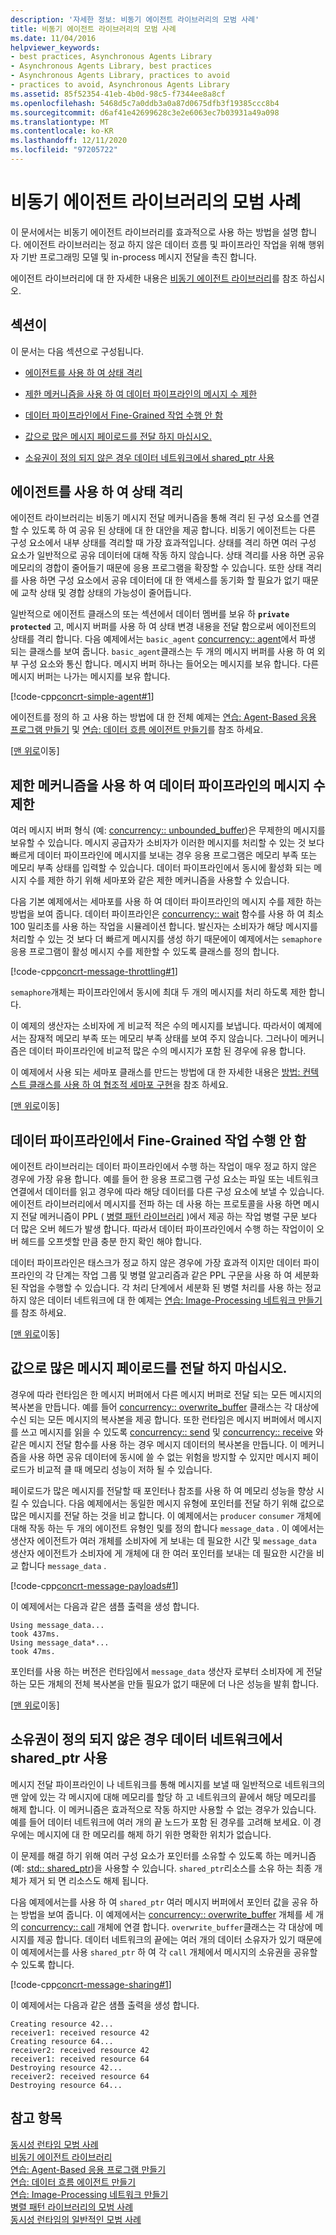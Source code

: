 ```yaml
---
description: '자세한 정보: 비동기 에이전트 라이브러리의 모범 사례'
title: 비동기 에이전트 라이브러리의 모범 사례
ms.date: 11/04/2016
helpviewer_keywords:
- best practices, Asynchronous Agents Library
- Asynchronous Agents Library, best practices
- Asynchronous Agents Library, practices to avoid
- practices to avoid, Asynchronous Agents Library
ms.assetid: 85f52354-41eb-4b0d-98c5-f7344ee8a8cf
ms.openlocfilehash: 5468d5c7a0ddb3a0a87d0675dfb3f19385ccc8b4
ms.sourcegitcommit: d6af41e42699628c3e2e6063ec7b03931a49a098
ms.translationtype: MT
ms.contentlocale: ko-KR
ms.lasthandoff: 12/11/2020
ms.locfileid: "97205722"
---
```

# <a name="best-practices-in-the-asynchronous-agents-library"></a>비동기 에이전트 라이브러리의 모범 사례

이 문서에서는 비동기 에이전트 라이브러리를 효과적으로 사용 하는 방법을 설명 합니다. 에이전트 라이브러리는 정교 하지 않은 데이터 흐름 및 파이프라인 작업을 위해 행위자 기반 프로그래밍 모델 및 in-process 메시지 전달을 촉진 합니다.

에이전트 라이브러리에 대 한 자세한 내용은 [비동기 에이전트 라이브러리](../../parallel/concrt/asynchronous-agents-library.md)를 참조 하십시오.

## <a name="sections"></a><a name="top"></a> 섹션이

이 문서는 다음 섹션으로 구성됩니다.

- [에이전트를 사용 하 여 상태 격리](#isolation)

- [제한 메커니즘을 사용 하 여 데이터 파이프라인의 메시지 수 제한](#throttling)

- [데이터 파이프라인에서 Fine-Grained 작업 수행 안 함](#fine-grained)

- [값으로 많은 메시지 페이로드를 전달 하지 마십시오.](#large-payloads)

- [소유권이 정의 되지 않은 경우 데이터 네트워크에서 shared_ptr 사용](#ownership)

## <a name="use-agents-to-isolate-state"></a><a name="isolation"></a> 에이전트를 사용 하 여 상태 격리

에이전트 라이브러리는 비동기 메시지 전달 메커니즘을 통해 격리 된 구성 요소를 연결할 수 있도록 하 여 공유 된 상태에 대 한 대안을 제공 합니다. 비동기 에이전트는 다른 구성 요소에서 내부 상태를 격리할 때 가장 효과적입니다. 상태를 격리 하면 여러 구성 요소가 일반적으로 공유 데이터에 대해 작동 하지 않습니다. 상태 격리를 사용 하면 공유 메모리의 경합이 줄어들기 때문에 응용 프로그램을 확장할 수 있습니다. 또한 상태 격리를 사용 하면 구성 요소에서 공유 데이터에 대 한 액세스를 동기화 할 필요가 없기 때문에 교착 상태 및 경합 상태의 가능성이 줄어듭니다.

일반적으로 에이전트 클래스의 또는 섹션에서 데이터 멤버를 보유 하 **`private`** **`protected`** 고, 메시지 버퍼를 사용 하 여 상태 변경 내용을 전달 함으로써 에이전트의 상태를 격리 합니다. 다음 예제에서는 `basic_agent` [concurrency:: agent](../../parallel/concrt/reference/agent-class.md)에서 파생 되는 클래스를 보여 줍니다. `basic_agent`클래스는 두 개의 메시지 버퍼를 사용 하 여 외부 구성 요소와 통신 합니다. 메시지 버퍼 하나는 들어오는 메시지를 보유 합니다. 다른 메시지 버퍼는 나가는 메시지를 보유 합니다.

[!code-cpp[concrt-simple-agent#1](../../parallel/concrt/codesnippet/cpp/best-practices-in-the-asynchronous-agents-library_1.cpp)]

에이전트를 정의 하 고 사용 하는 방법에 대 한 전체 예제는 [연습: Agent-Based 응용 프로그램 만들기](../../parallel/concrt/walkthrough-creating-an-agent-based-application.md) 및 [연습: 데이터 흐름 에이전트 만들기](../../parallel/concrt/walkthrough-creating-a-dataflow-agent.md)를 참조 하세요.

[[맨 위로](#top)이동]

## <a name="use-a-throttling-mechanism-to-limit-the-number-of-messages-in-a-data-pipeline"></a><a name="throttling"></a> 제한 메커니즘을 사용 하 여 데이터 파이프라인의 메시지 수 제한

여러 메시지 버퍼 형식 (예: [concurrency:: unbounded_buffer](reference/unbounded-buffer-class.md))은 무제한의 메시지를 보유할 수 있습니다. 메시지 공급자가 소비자가 이러한 메시지를 처리할 수 있는 것 보다 빠르게 데이터 파이프라인에 메시지를 보내는 경우 응용 프로그램은 메모리 부족 또는 메모리 부족 상태를 입력할 수 있습니다. 데이터 파이프라인에서 동시에 활성화 되는 메시지 수를 제한 하기 위해 세마포와 같은 제한 메커니즘을 사용할 수 있습니다.

다음 기본 예제에서는 세마포를 사용 하 여 데이터 파이프라인의 메시지 수를 제한 하는 방법을 보여 줍니다. 데이터 파이프라인은 [concurrency:: wait](reference/concurrency-namespace-functions.md#wait) 함수를 사용 하 여 최소 100 밀리초를 사용 하는 작업을 시뮬레이션 합니다. 발신자는 소비자가 해당 메시지를 처리할 수 있는 것 보다 더 빠르게 메시지를 생성 하기 때문에이 예제에서는 `semaphore` 응용 프로그램이 활성 메시지 수를 제한할 수 있도록 클래스를 정의 합니다.

[!code-cpp[concrt-message-throttling#1](../../parallel/concrt/codesnippet/cpp/best-practices-in-the-asynchronous-agents-library_2.cpp)]

`semaphore`개체는 파이프라인에서 동시에 최대 두 개의 메시지를 처리 하도록 제한 합니다.

이 예제의 생산자는 소비자에 게 비교적 적은 수의 메시지를 보냅니다. 따라서이 예제에서는 잠재적 메모리 부족 또는 메모리 부족 상태를 보여 주지 않습니다. 그러나이 메커니즘은 데이터 파이프라인에 비교적 많은 수의 메시지가 포함 된 경우에 유용 합니다.

이 예제에서 사용 되는 세마포 클래스를 만드는 방법에 대 한 자세한 내용은 [방법: 컨텍스트 클래스를 사용 하 여 협조적 세마포 구현](../../parallel/concrt/how-to-use-the-context-class-to-implement-a-cooperative-semaphore.md)을 참조 하세요.

[[맨 위로](#top)이동]

## <a name="do-not-perform-fine-grained-work-in-a-data-pipeline"></a><a name="fine-grained"></a> 데이터 파이프라인에서 Fine-Grained 작업 수행 안 함

에이전트 라이브러리는 데이터 파이프라인에서 수행 하는 작업이 매우 정교 하지 않은 경우에 가장 유용 합니다. 예를 들어 한 응용 프로그램 구성 요소는 파일 또는 네트워크 연결에서 데이터를 읽고 경우에 따라 해당 데이터를 다른 구성 요소에 보낼 수 있습니다. 에이전트 라이브러리에서 메시지를 전파 하는 데 사용 하는 프로토콜을 사용 하면 메시지 전달 메커니즘이 PPL ( [병렬 패턴 라이브러리](../../parallel/concrt/parallel-patterns-library-ppl.md) )에서 제공 하는 작업 병렬 구문 보다 더 많은 오버 헤드가 발생 합니다. 따라서 데이터 파이프라인에서 수행 하는 작업이이 오버 헤드를 오프셋할 만큼 충분 한지 확인 해야 합니다.

데이터 파이프라인은 태스크가 정교 하지 않은 경우에 가장 효과적 이지만 데이터 파이프라인의 각 단계는 작업 그룹 및 병렬 알고리즘과 같은 PPL 구문을 사용 하 여 세분화 된 작업을 수행할 수 있습니다. 각 처리 단계에서 세분화 된 병렬 처리를 사용 하는 정교 하지 않은 데이터 네트워크에 대 한 예제는 [연습: Image-Processing 네트워크 만들기](../../parallel/concrt/walkthrough-creating-an-image-processing-network.md)를 참조 하세요.

[[맨 위로](#top)이동]

## <a name="do-not-pass-large-message-payloads-by-value"></a><a name="large-payloads"></a> 값으로 많은 메시지 페이로드를 전달 하지 마십시오.

경우에 따라 런타임은 한 메시지 버퍼에서 다른 메시지 버퍼로 전달 되는 모든 메시지의 복사본을 만듭니다. 예를 들어 [concurrency:: overwrite_buffer](../../parallel/concrt/reference/overwrite-buffer-class.md) 클래스는 각 대상에 수신 되는 모든 메시지의 복사본을 제공 합니다. 또한 런타임은 메시지 버퍼에서 메시지를 쓰고 메시지를 읽을 수 있도록 [concurrency:: send](reference/concurrency-namespace-functions.md#send) 및 [concurrency:: receive](reference/concurrency-namespace-functions.md#receive) 와 같은 메시지 전달 함수를 사용 하는 경우 메시지 데이터의 복사본을 만듭니다. 이 메커니즘을 사용 하면 공유 데이터에 동시에 쓸 수 없는 위험을 방지할 수 있지만 메시지 페이로드가 비교적 클 때 메모리 성능이 저하 될 수 있습니다.

페이로드가 많은 메시지를 전달할 때 포인터나 참조를 사용 하 여 메모리 성능을 향상 시킬 수 있습니다. 다음 예제에서는 동일한 메시지 유형에 포인터를 전달 하기 위해 값으로 많은 메시지를 전달 하는 것을 비교 합니다. 이 예제에서는 `producer` `consumer` 개체에 대해 작동 하는 두 개의 에이전트 유형인 및를 정의 합니다 `message_data` . 이 예에서는 생산자 에이전트가 여러 개체를 소비자에 게 보내는 데 필요한 시간 및 `message_data` 생산자 에이전트가 소비자에 게 개체에 대 한 여러 포인터를 보내는 데 필요한 시간을 비교 합니다 `message_data` .

[!code-cpp[concrt-message-payloads#1](../../parallel/concrt/codesnippet/cpp/best-practices-in-the-asynchronous-agents-library_3.cpp)]

이 예제에서는 다음과 같은 샘플 출력을 생성 합니다.

```Output
Using message_data...
took 437ms.
Using message_data*...
took 47ms.
```

포인터를 사용 하는 버전은 런타임에서 `message_data` 생산자 로부터 소비자에 게 전달 하는 모든 개체의 전체 복사본을 만들 필요가 없기 때문에 더 나은 성능을 발휘 합니다.

[[맨 위로](#top)이동]

## <a name="use-shared_ptr-in-a-data-network-when-ownership-is-undefined"></a><a name="ownership"></a> 소유권이 정의 되지 않은 경우 데이터 네트워크에서 shared_ptr 사용

메시지 전달 파이프라인이 나 네트워크를 통해 메시지를 보낼 때 일반적으로 네트워크의 맨 앞에 있는 각 메시지에 대해 메모리를 할당 하 고 네트워크의 끝에서 해당 메모리를 해제 합니다. 이 메커니즘은 효과적으로 작동 하지만 사용할 수 없는 경우가 있습니다. 예를 들어 데이터 네트워크에 여러 개의 끝 노드가 포함 된 경우를 고려해 보세요. 이 경우에는 메시지에 대 한 메모리를 해제 하기 위한 명확한 위치가 없습니다.

이 문제를 해결 하기 위해 여러 구성 요소가 포인터를 소유할 수 있도록 하는 메커니즘 (예: [std:: shared_ptr](../../standard-library/shared-ptr-class.md))을 사용할 수 있습니다. `shared_ptr`리소스를 소유 하는 최종 개체가 제거 되 면 리소스도 해제 됩니다.

다음 예제에서는를 사용 하 여 `shared_ptr` 여러 메시지 버퍼에서 포인터 값을 공유 하는 방법을 보여 줍니다. 이 예제에서는 [concurrency:: overwrite_buffer](../../parallel/concrt/reference/overwrite-buffer-class.md) 개체를 세 개의 [concurrency:: call](../../parallel/concrt/reference/call-class.md) 개체에 연결 합니다. `overwrite_buffer`클래스는 각 대상에 메시지를 제공 합니다. 데이터 네트워크의 끝에는 여러 개의 데이터 소유자가 있기 때문에이 예제에서는를 사용 `shared_ptr` 하 여 각 `call` 개체에서 메시지의 소유권을 공유할 수 있도록 합니다.

[!code-cpp[concrt-message-sharing#1](../../parallel/concrt/codesnippet/cpp/best-practices-in-the-asynchronous-agents-library_4.cpp)]

이 예제에서는 다음과 같은 샘플 출력을 생성 합니다.

```Output
Creating resource 42...
receiver1: received resource 42
Creating resource 64...
receiver2: received resource 42
receiver1: received resource 64
Destroying resource 42...
receiver2: received resource 64
Destroying resource 64...
```

## <a name="see-also"></a>참고 항목

[동시성 런타임 모범 사례](../../parallel/concrt/concurrency-runtime-best-practices.md)<br/>
[비동기 에이전트 라이브러리](../../parallel/concrt/asynchronous-agents-library.md)<br/>
[연습: Agent-Based 응용 프로그램 만들기](../../parallel/concrt/walkthrough-creating-an-agent-based-application.md)<br/>
[연습: 데이터 흐름 에이전트 만들기](../../parallel/concrt/walkthrough-creating-a-dataflow-agent.md)<br/>
[연습: Image-Processing 네트워크 만들기](../../parallel/concrt/walkthrough-creating-an-image-processing-network.md)<br/>
[병렬 패턴 라이브러리의 모범 사례](../../parallel/concrt/best-practices-in-the-parallel-patterns-library.md)<br/>
[동시성 런타임의 일반적인 모범 사례](../../parallel/concrt/general-best-practices-in-the-concurrency-runtime.md)
